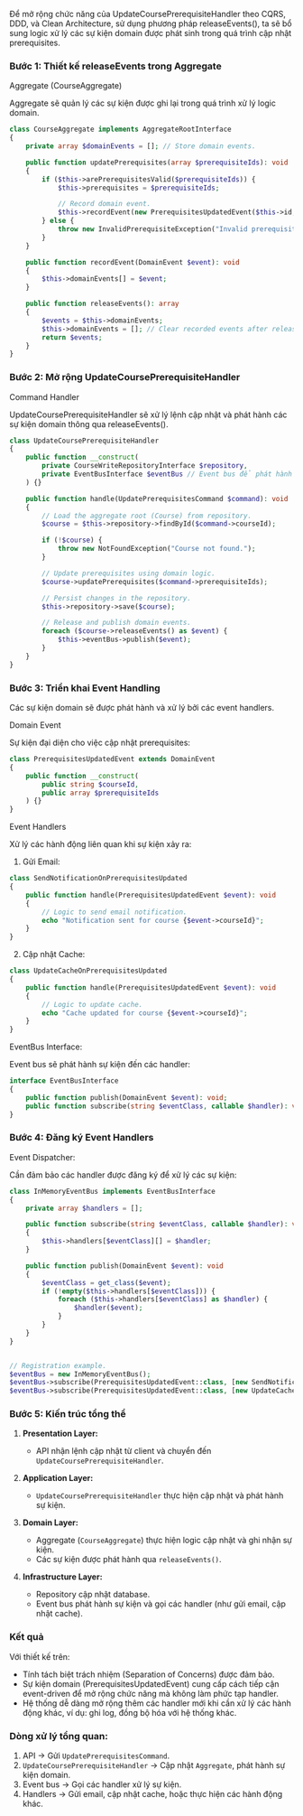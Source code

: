Để mở rộng chức năng của UpdateCoursePrerequisiteHandler theo CQRS, DDD, và Clean Architecture, sử dụng phương pháp releaseEvents(), ta sẽ bổ sung logic xử lý các sự kiện domain được phát sinh trong quá trình cập nhật prerequisites.

### Bước 1: Thiết kế releaseEvents trong Aggregate

Aggregate (CourseAggregate)

Aggregate sẽ quản lý các sự kiện được ghi lại trong quá trình xử lý logic domain.

```php
class CourseAggregate implements AggregateRootInterface
{
    private array $domainEvents = []; // Store domain events.

    public function updatePrerequisites(array $prerequisiteIds): void
    {
        if ($this->arePrerequisitesValid($prerequisiteIds)) {
            $this->prerequisites = $prerequisiteIds;

            // Record domain event.
            $this->recordEvent(new PrerequisitesUpdatedEvent($this->id, $prerequisiteIds));
        } else {
            throw new InvalidPrerequisiteException("Invalid prerequisites provided.");
        }
    }

    public function recordEvent(DomainEvent $event): void
    {
        $this->domainEvents[] = $event;
    }

    public function releaseEvents(): array
    {
        $events = $this->domainEvents;
        $this->domainEvents = []; // Clear recorded events after releasing.
        return $events;
    }
}
```

### Bước 2: Mở rộng UpdateCoursePrerequisiteHandler

Command Handler

UpdateCoursePrerequisiteHandler sẽ xử lý lệnh cập nhật và phát hành các sự kiện domain thông qua releaseEvents().

```php
class UpdateCoursePrerequisiteHandler
{
    public function __construct(
        private CourseWriteRepositoryInterface $repository,
        private EventBusInterface $eventBus // Event bus để phát hành sự kiện.
    ) {}

    public function handle(UpdatePrerequisitesCommand $command): void
    {
        // Load the aggregate root (Course) from repository.
        $course = $this->repository->findById($command->courseId);

        if (!$course) {
            throw new NotFoundException("Course not found.");
        }

        // Update prerequisites using domain logic.
        $course->updatePrerequisites($command->prerequisiteIds);

        // Persist changes in the repository.
        $this->repository->save($course);

        // Release and publish domain events.
        foreach ($course->releaseEvents() as $event) {
            $this->eventBus->publish($event);
        }
    }
}
```

### Bước 3: Triển khai Event Handling

Các sự kiện domain sẽ được phát hành và xử lý bởi các event handlers.

Domain Event

Sự kiện đại diện cho việc cập nhật prerequisites:

```php
class PrerequisitesUpdatedEvent extends DomainEvent
{
    public function __construct(
        public string $courseId,
        public array $prerequisiteIds
    ) {}
}
```

Event Handlers

Xử lý các hành động liên quan khi sự kiện xảy ra:
1.	Gửi Email:

```php
class SendNotificationOnPrerequisitesUpdated
{
    public function handle(PrerequisitesUpdatedEvent $event): void
    {
        // Logic to send email notification.
        echo "Notification sent for course {$event->courseId}";
    }
}
```


2.	Cập nhật Cache:

```php
class UpdateCacheOnPrerequisitesUpdated
{
    public function handle(PrerequisitesUpdatedEvent $event): void
    {
        // Logic to update cache.
        echo "Cache updated for course {$event->courseId}";
    }
}
```



EventBus Interface:

Event bus sẽ phát hành sự kiện đến các handler:

```php
interface EventBusInterface
{
    public function publish(DomainEvent $event): void;
    public function subscribe(string $eventClass, callable $handler): void;
}
```
### Bước 4: Đăng ký Event Handlers

Event Dispatcher:

Cần đảm bảo các handler được đăng ký để xử lý các sự kiện:

```php
class InMemoryEventBus implements EventBusInterface
{
    private array $handlers = [];

    public function subscribe(string $eventClass, callable $handler): void
    {
        $this->handlers[$eventClass][] = $handler;
    }

    public function publish(DomainEvent $event): void
    {
        $eventClass = get_class($event);
        if (!empty($this->handlers[$eventClass])) {
            foreach ($this->handlers[$eventClass] as $handler) {
                $handler($event);
            }
        }
    }
}


// Registration example.
$eventBus = new InMemoryEventBus();
$eventBus->subscribe(PrerequisitesUpdatedEvent::class, [new SendNotificationOnPrerequisitesUpdated(), 'handle']);
$eventBus->subscribe(PrerequisitesUpdatedEvent::class, [new UpdateCacheOnPrerequisitesUpdated(), 'handle']);
```

### Bước 5: Kiến trúc tổng thể

1. **Presentation Layer:**
    - API nhận lệnh cập nhật từ client và chuyển đến `UpdateCoursePrerequisiteHandler`.

2. **Application Layer:**
    - `UpdateCoursePrerequisiteHandler` thực hiện cập nhật và phát hành sự kiện.

3. **Domain Layer:**
    - Aggregate (`CourseAggregate`) thực hiện logic cập nhật và ghi nhận sự kiện.
    - Các sự kiện được phát hành qua `releaseEvents()`.

4. **Infrastructure Layer:**
    - Repository cập nhật database.
    - Event bus phát hành sự kiện và gọi các handler (như gửi email, cập nhật cache).

### Kết quả

Với thiết kế trên:
- Tính tách biệt trách nhiệm (Separation of Concerns) được đảm bảo.
- Sự kiện domain (PrerequisitesUpdatedEvent) cung cấp cách tiếp cận event-driven để mở rộng chức năng mà không làm phức tạp handler.
- Hệ thống dễ dàng mở rộng thêm các handler mới khi cần xử lý các hành động khác, ví dụ: ghi log, đồng bộ hóa với hệ thống khác.

### Dòng xử lý tổng quan:

1. API -> Gửi `UpdatePrerequisitesCommand`.
2. `UpdateCoursePrerequisiteHandler` -> Cập nhật `Aggregate`, phát hành sự kiện domain.
3. Event bus -> Gọi các handler xử lý sự kiện.
4. Handlers -> Gửi email, cập nhật cache, hoặc thực hiện các hành động khác.
 
